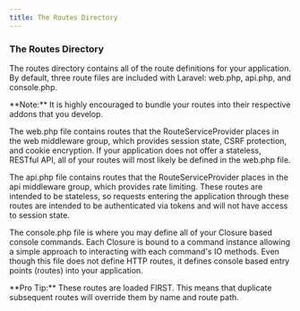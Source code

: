 ```yaml
---
title: The Routes Directory  
---
```


### The Routes Directory

The routes directory contains all of the route definitions for your application. By default, three route files are included with Laravel: web.php, api.php, and console.php.

<div class="alert alert-info">**Note:** It is highly encouraged to bundle your routes into their respective addons that you develop.</div>

The web.php file contains routes that the RouteServiceProvider places in the web middleware group, which provides session state, CSRF protection, and cookie encryption. If your application does not offer a stateless, RESTful API, all of your routes will most likely be defined in the web.php file.

The api.php file contains routes that the RouteServiceProvider places in the api middleware group, which provides rate limiting. These routes are intended to be stateless, so requests entering the application through these routes are intended to be authenticated via tokens and will not have access to session state.

The console.php file is where you may define all of your Closure based console commands. Each Closure is bound to a command instance allowing a simple approach to interacting with each command's IO methods. Even though this file does not define HTTP routes, it defines console based entry points (routes) into your application.

<div class="alert alert-primary">**Pro Tip:** These routes are loaded FIRST. This means that duplicate subsequent routes will override them by name and route path.</div>

